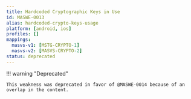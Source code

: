 ```yaml
---
title: Hardcoded Cryptographic Keys in Use
id: MASWE-0013
alias: hardcoded-crypto-keys-usage
platform: [android, ios]
profiles: []
mappings:
  masvs-v1: [MSTG-CRYPTO-1]
  masvs-v2: [MASVS-CRYPTO-2]
status: deprecated
---
```



!!! warning "Deprecated"

    This weakness was deprecated in favor of @MASWE-0014 because of an overlap in the content.
